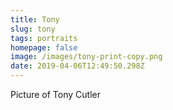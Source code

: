 ```yaml
---
title: Tony
slug: tony
tags: portraits
homepage: false
image: /images/tony-print-copy.png
date: 2019-04-06T12:49:50.298Z
---
```

Picture of Tony Cutler

